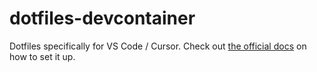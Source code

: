 # dotfiles-devcontainer

Dotfiles specifically for VS Code / Cursor. Check out [the official docs][docs]
on how to set it up.

[docs]: https://code.visualstudio.com/docs/devcontainers/containers#_personalizing-with-dotfile-repositories
